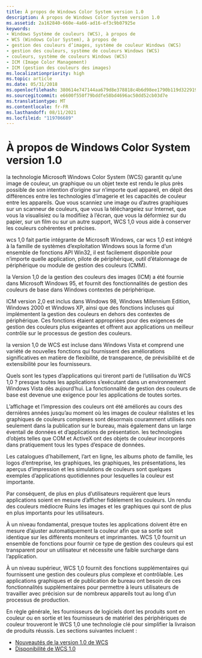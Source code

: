 ```yaml
---
title: À propos de Windows Color System version 1.0
description: À propos de Windows Color System version 1.0
ms.assetid: 2a162840-660e-4a66-ad16-ef3c9b07925e
keywords:
- Windows Système de couleurs (WCS), à propos de
- WCS (Windows Color System), à propos de
- gestion des couleurs d’images, système de couleur Windows (WCS)
- gestion des couleurs, système de couleurs Windows (WCS)
- couleurs, système de couleurs Windows (WCS)
- ICM (Image Color Management)
- ICM (gestion des couleurs des images)
ms.localizationpriority: high
ms.topic: article
ms.date: 05/31/2018
ms.openlocfilehash: 380614e747144aa679d8e378818c4b6d98ee1790b119d322919265694c0beb4c
ms.sourcegitcommit: e6600f550f79bddfe58bd4696ac50dd52cb03d7e
ms.translationtype: MT
ms.contentlocale: fr-FR
ms.lasthandoff: 08/11/2021
ms.locfileid: "119706689"
---
```

# <a name="about-windows-color-system-version-10"></a>À propos de Windows Color System version 1.0

la technologie Microsoft Windows Color System (WCS) garantit qu’une image de couleur, un graphique ou un objet texte est rendu le plus près possible de son intention d’origine sur n’importe quel appareil, en dépit des différences entre les technologies d’imagerie et les capacités de couleur entre les appareils. Que vous scanniez une image ou d’autres graphiques sur un scanneur de couleurs, que vous la téléchargeiez sur Internet, que vous la visualisiez ou la modifiiez à l’écran, que vous la déformiez sur du papier, sur un film ou sur un autre support, WCS 1,0 vous aide à conserver les couleurs cohérentes et précises.

wcs 1,0 fait partie intégrante de Microsoft Windows, car wcs 1,0 est intégré à la famille de systèmes d’exploitation Windows sous la forme d’un ensemble de fonctions API Win32, il est facilement disponible pour n’importe quelle application, pilote de périphérique, outil d’étalonnage de périphérique ou module de gestion des couleurs (CMM).

la Version 1,0 de la gestion des couleurs des images (ICM) a été fournie dans Microsoft Windows 95, et fournit des fonctionnalités de gestion des couleurs de base dans Windows contextes de périphérique.

ICM version 2,0 est inclus dans Windows 98, Windows Millennium Edition, Windows 2000 et Windows XP, ainsi que des fonctions incluses qui implémentent la gestion des couleurs en dehors des contextes de périphérique. Ces fonctions étaient appropriées pour des exigences de gestion des couleurs plus exigeantes et offrent aux applications un meilleur contrôle sur le processus de gestion des couleurs.

la version 1,0 de WCS est incluse dans Windows Vista et comprend une variété de nouvelles fonctions qui fournissent des améliorations significatives en matière de flexibilité, de transparence, de prévisibilité et de extensibilité pour les fournisseurs.

Quels sont les types d’applications qui tireront parti de l’utilisation du WCS 1,0 ? presque toutes les applications s’exécutant dans un environnement Windows Vista dès aujourd’hui. La fonctionnalité de gestion des couleurs de base est devenue une exigence pour les applications de toutes sortes.

L’affichage et l’impression des couleurs ont été améliorés au cours des dernières années jusqu’au moment où les images de couleur réalistes et les graphiques de couleurs complexes sont désormais couramment utilisés non seulement dans la publication sur le bureau, mais également dans un large éventail de données et d’applications de présentation. les technologies d’objets telles que COM et ActiveX ont des objets de couleur incorporés dans pratiquement tous les types d’espace de données.

Les catalogues d’habillement, l’art en ligne, les albums photo de famille, les logos d’entreprise, les graphiques, les graphiques, les présentations, les aperçus d’impression et les simulations de couleurs sont quelques exemples d’applications quotidiennes pour lesquelles la couleur est importante.

Par conséquent, de plus en plus d’utilisateurs requièrent que leurs applications soient en mesure d’afficher fidèlement les couleurs. Un rendu des couleurs médiocre Ruins les images et les graphiques qui sont de plus en plus importants pour les utilisateurs.

À un niveau fondamental, presque toutes les applications doivent être en mesure d’ajuster automatiquement la couleur afin que sa sortie soit identique sur les différents moniteurs et imprimantes. WCS 1,0 fournit un ensemble de fonctions pour fournir ce type de gestion des couleurs qui est transparent pour un utilisateur et nécessite une faible surcharge dans l’application.

À un niveau supérieur, WCS 1,0 fournit des fonctions supplémentaires qui fournissent une gestion des couleurs plus complexe et contrôlable. Les applications graphiques et de publication de bureau ont besoin de ces fonctionnalités supplémentaires pour permettre à leurs utilisateurs de travailler avec précision sur de nombreux appareils tout au long d’un processus de production.

En règle générale, les fournisseurs de logiciels dont les produits sont en couleur ou en sortie et les fournisseurs de matériel des périphériques de couleur trouveront le WCS 1,0 une technologie clé pour simplifier la livraison de produits réussis. Les sections suivantes incluent :

-   [Nouveautés de la version 1.0 de WCS](what-s-new-in-version-1-0-of-wcs.md)
-   [Disponibilité de WCS 1.0](wcs-1-0-availability.md)

 

 




